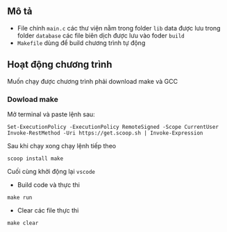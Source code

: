 ## Mô tả
- File chính `main.c` các thư viện nằm trong folder `lib` data được lưu trong folder `database` các file biên dịch được lưu vào foder `build`
- `Makefile` dùng để build chương trình tự động

## Hoạt động chương trình

Muốn chạy được chương trình phải download make và GCC 

### Dowload make 
Mở terminal và paste lệnh sau: 
```
Set-ExecutionPolicy -ExecutionPolicy RemoteSigned -Scope CurrentUser
Invoke-RestMethod -Uri https://get.scoop.sh | Invoke-Expression
```
Sau khi chạy xong chạy lệnh tiếp theo
```
scoop install make
```
Cuối cùng khởi động lại `vscode`

- Build code và thực thi
```
make run
```
- Clear các file thực thi
```
make clear
```